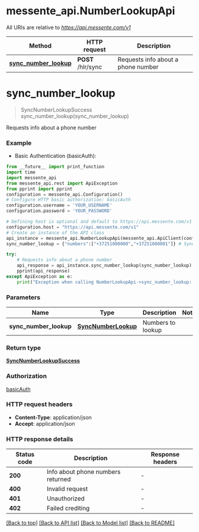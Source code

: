 # messente_api.NumberLookupApi

All URIs are relative to *https://api.messente.com/v1*

Method | HTTP request | Description
------------- | ------------- | -------------
[**sync_number_lookup**](NumberLookupApi.md#sync_number_lookup) | **POST** /hlr/sync | Requests info about a phone number


# **sync_number_lookup**
> SyncNumberLookupSuccess sync_number_lookup(sync_number_lookup)

Requests info about a phone number

### Example

* Basic Authentication (basicAuth):
```python
from __future__ import print_function
import time
import messente_api
from messente_api.rest import ApiException
from pprint import pprint
configuration = messente_api.Configuration()
# Configure HTTP basic authorization: basicAuth
configuration.username = 'YOUR_USERNAME'
configuration.password = 'YOUR_PASSWORD'

# Defining host is optional and default to https://api.messente.com/v1
configuration.host = "https://api.messente.com/v1"
# Create an instance of the API class
api_instance = messente_api.NumberLookupApi(messente_api.ApiClient(configuration))
sync_number_lookup = {"numbers":["+37251000000","+37251000001"]} # SyncNumberLookup | Numbers to lookup

try:
    # Requests info about a phone number
    api_response = api_instance.sync_number_lookup(sync_number_lookup)
    pprint(api_response)
except ApiException as e:
    print("Exception when calling NumberLookupApi->sync_number_lookup: %s\n" % e)
```

### Parameters

Name | Type | Description  | Notes
------------- | ------------- | ------------- | -------------
 **sync_number_lookup** | [**SyncNumberLookup**](SyncNumberLookup.md)| Numbers to lookup | 

### Return type

[**SyncNumberLookupSuccess**](SyncNumberLookupSuccess.md)

### Authorization

[basicAuth](../README.md#basicAuth)

### HTTP request headers

 - **Content-Type**: application/json
 - **Accept**: application/json

### HTTP response details
| Status code | Description | Response headers |
|-------------|-------------|------------------|
**200** | Info about phone numbers returned |  -  |
**400** | Invalid request |  -  |
**401** | Unauthorized |  -  |
**402** | Failed crediting |  -  |

[[Back to top]](#) [[Back to API list]](../README.md#documentation-for-api-endpoints) [[Back to Model list]](../README.md#documentation-for-models) [[Back to README]](../README.md)

